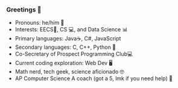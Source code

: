 ### Greetings 👋

- Pronouns: he/him 👦
- Interests: EECS🔋, CS 💻, and Data Science 📊
- Primary languages: Java☕, C#, JavaScript
- Secondary languages: C, C++, Python 🐍
- Co-Secretary of Prospect Programming Club💻
- Current coding exploration: Web Dev 🖥
- Math nerd, tech geek, science aficionado 🤓
- AP Computer Science A coach (got a 5, lmk if you need help) 📕
